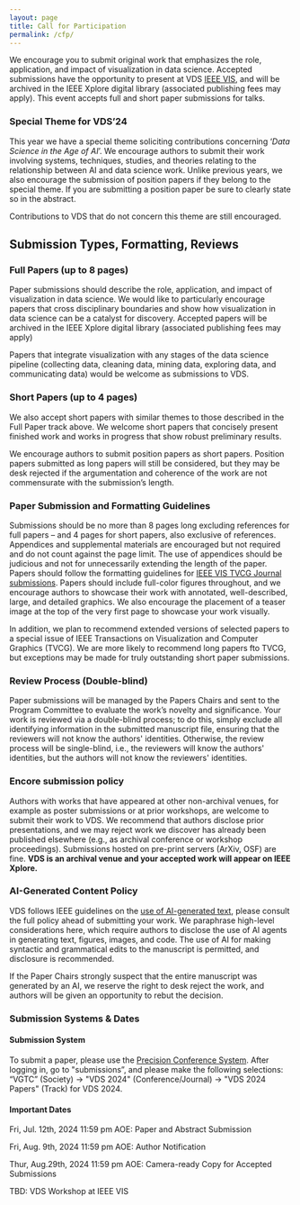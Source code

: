 ```yaml
---
layout: page
title: Call for Participation
permalink: /cfp/
---
```



We encourage you to submit original work that emphasizes the role, application, and impact of visualization in data science. Accepted submissions have the opportunity to present at VDS [IEEE VIS](http://ieeevis.org/year/2024/welcome), and will be archived in the IEEE Xplore digital library (associated publishing fees may apply). This event accepts full and short paper submissions for talks.

### Special Theme for VDS’24
This year we have a special theme soliciting contributions concerning ‘*Data Science in the Age of AI*’.  We encourage authors to submit their work involving systems, techniques, studies, and theories relating to the relationship between AI and data science work. Unlike previous years, we also encourage the submission of position papers if they belong to the special theme. If you are submitting a position paper be sure to clearly state so in the abstract.

Contributions to VDS that do not concern this theme are still encouraged.

## Submission Types, Formatting, Reviews

### Full Papers (up to 8 pages)

Paper submissions should describe the role, application, and impact of visualization in data science. We would like to particularly encourage papers that cross disciplinary boundaries and show how visualization in data science can be a catalyst for discovery. Accepted papers will be archived in the IEEE Xplore digital library (associated publishing fees may apply)

Papers that integrate visualization with any stages of the data science pipeline (collecting data, cleaning data, mining data, exploring data, and communicating data) would be welcome as submissions to VDS.


### Short Papers (up to 4 pages)

We also accept short papers with similar themes to those described in the Full Paper track above. We welcome short papers that concisely present finished work and works in progress that show robust preliminary results.

We encourage authors to submit position papers as short papers. Position papers submitted as long papers will still be considered, but they may be desk rejected if the argumentation and coherence of the work are not commensurate with the submission’s length. 


### Paper Submission and Formatting Guidelines

Submissions should be no more than 8 pages long excluding references for full papers – and 4 pages for short papers, also exclusive of references. Appendices and supplemental materials are encouraged but not required and do not count against the page limit. The use of appendices should be judicious and not for unnecessarily extending the length of the paper. Papers should follow the formatting guidelines for [IEEE VIS TVCG Journal submissions](https://tc.computer.org/vgtc/publications/journal). Papers should include full-color figures throughout, and we encourage authors to showcase their work with annotated, well-described, large, and detailed graphics. We also encourage the placement of a teaser image at the top of the very first page to showcase your work visually.

In addition, we plan to recommend extended versions of selected papers to a special issue of IEEE Transactions on Visualization and Computer Graphics (TVCG). We are more likely to recommend long papers fto TVCG, but exceptions may be made for truly outstanding short paper submissions.




### Review Process (Double-blind)

Paper submissions will be managed by the Papers Chairs and sent to the Program Committee to evaluate the work’s novelty and significance. Your work is reviewed via a double-blind process; to do this, simply exclude all identifying information in the submitted manuscript file, ensuring that the reviewers will not know the authors' identities. Otherwise, the review process will be single-blind, i.e., the reviewers will know the authors' identities, but the authors will not know the reviewers' identities.


### Encore submission policy

Authors with works that have appeared at other non-archival venues, for example as poster submissions or at prior workshops, are welcome to submit their work to VDS. We recommend that authors disclose prior presentations, and we may reject work we discover has already been published elsewhere (e.g., as archival conference or workshop proceedings). Submissions hosted on pre-print servers (ArXiv, OSF) are fine.  **VDS is an archival venue and your accepted work will appear on IEEE Xplore.**


### AI-Generated Content Policy

VDS follows IEEE guidelines on the [use of AI-generated text](https://journals.ieeeauthorcenter.ieee.org/become-an-ieee-journal-author/publishing-ethics/guidelines-and-policies/submission-and-peer-review-policies/#ai-generated-text), please consult the full policy ahead of submitting your work. We paraphrase high-level considerations here, which require authors to disclose the use of AI agents in generating text, figures, images, and code. The use of AI for making syntactic and grammatical edits to the manuscript is permitted, and disclosure is recommended. 

If the Paper Chairs strongly suspect that the entire manuscript was generated by an AI, we reserve the right to desk reject the work, and authors will be given an opportunity to rebut the decision. 



### Submission Systems & Dates


#### Submission System

To submit a paper, please use the [Precision Conference System](https://new.precisionconference.com/submissions). After logging in, go to "submissions”, and please make the following selections: “VGTC” (Society) -> "VDS 2024" (Conference/Journal) -> "VDS 2024 Papers" (Track) for VDS 2024.

#### Important Dates

Fri, Jul. 12th, 2024 11:59 pm AOE: Paper and Abstract Submission

Fri, Aug. 9th, 2024 11:59 pm AOE: Author Notification

Thur, Aug.29th, 2024 11:59 pm AOE: Camera-ready Copy for Accepted Submissions

TBD: VDS Workshop at IEEE VIS
